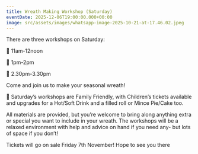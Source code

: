 ```yaml
---
title: Wreath Making Workshop (Saturday)
eventDate: 2025-12-06T19:00:00.000+00:00
image: src/assets/images/whatsapp-image-2025-10-21-at-17.46.02.jpeg
---
```

There are three workshops on Saturday:

🌲 11am-12noon 

🌲 1pm-2pm

🌲 2.30pm-3.30pm


Come and join us to make your seasonal wreath!

🌲
Saturday’s workshops are Family Friendly, with Children’s tickets available and upgrades for a Hot/Soft Drink and a filled roll or Mince Pie/Cake too.

All materials are provided, but you’re welcome to bring along anything extra or special you want to include in your wreath.
The workshops will be a relaxed environment with help and advice on hand if you need any- but lots of space if you don’t!

Tickets will go on sale Friday 7th November!
Hope to see you there
